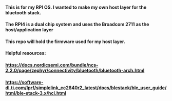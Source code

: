 #### This is for my RPI OS. I wanted to make my own host layer for the bluetooth stack.
#### The RPI4 is a dual chip system and uses the Broadcom 2711 as the host/application layer
#### This repo will hold the firmware used for my host layer.

#### Helpful resources:
#### https://docs.nordicsemi.com/bundle/ncs-2.2.0/page/zephyr/connectivity/bluetooth/bluetooth-arch.html
#### https://software-dl.ti.com/lprf/simplelink_cc2640r2_latest/docs/blestack/ble_user_guide/html/ble-stack-3.x/hci.html